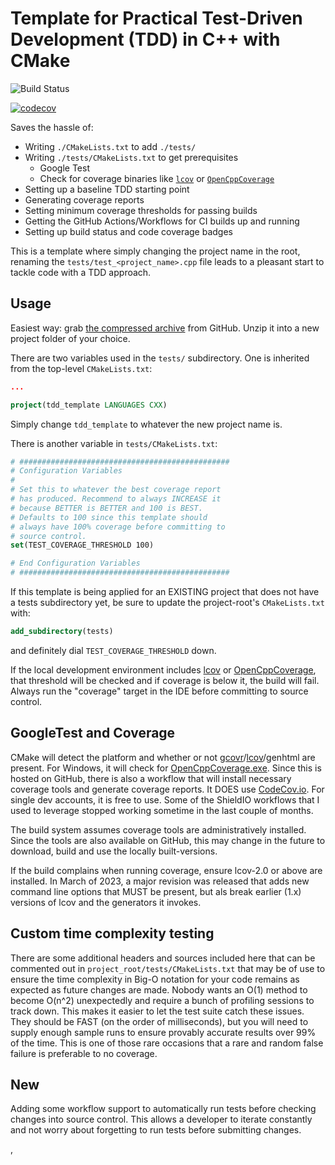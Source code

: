 # Template for Practical Test-Driven Development (TDD) in C++ with CMake

![Build Status](https://github.com/Justin-Randall/tdd-cmake-template/actions/workflows/cmake-multi-platform.yml/badge.svg)

[![codecov](https://codecov.io/github/Justin-Randall/tdd-cmake-template/graph/badge.svg?token=4HYUF98OJ4)](https://codecov.io/github/Justin-Randall/tdd-cmake-template)

Saves the hassle of:

- Writing `./CMakeLists.txt` to add `./tests/`
- Writing `./tests/CMakeLists.txt` to get prerequisites
  - Google Test
  - Check for coverage binaries like [`lcov`](https://github.com/linux-test-project/lcov) or [`OpenCppCoverage`](https://github.com/OpenCppCoverage/OpenCppCoverage)
- Setting up a baseline TDD starting point
- Generating coverage reports
- Setting minimum coverage thresholds for passing builds
- Getting the GitHub Actions/Workflows for CI builds up and running
- Setting up build status and code coverage badges

This is a template where simply changing the project name in the root, renaming the `tests/test_<project_name>.cpp` file leads to a pleasant start to tackle code with a TDD approach.

## Usage

Easiest way: grab [the compressed archive](https://github.com/Justin-Randall/tdd-cmake-template/archive/refs/heads/master.zip) from GitHub. Unzip it into a new project folder of your choice.

There are two variables used in the `tests/` subdirectory. One is inherited from the top-level `CMakeLists.txt`:

```cmake
...

project(tdd_template LANGUAGES CXX)
```

Simply change `tdd_template` to whatever the new project name is.

There is another variable in `tests/CMakeLists.txt`:

```cmake
# ###############################################
# Configuration Variables
#
# Set this to whatever the best coverage report
# has produced. Recommend to always INCREASE it
# because BETTER is BETTER and 100 is BEST.
# Defaults to 100 since this template should
# always have 100% coverage before committing to
# source control.
set(TEST_COVERAGE_THRESHOLD 100)

# End Configuration Variables
# ###############################################
```

If this template is being applied for an EXISTING project that does not have a tests subdirectory yet, be sure to update the project-root's `CMakeLists.txt` with:

```cmake
add_subdirectory(tests)
```

and definitely dial `TEST_COVERAGE_THRESHOLD` down.

If the local development environment includes [lcov](https://github.com/linux-test-project/lcov) or [OpenCppCoverage](https://github.com/OpenCppCoverage/OpenCppCoverage), that threshold will be checked and if coverage is below it, the build will fail. Always run the "coverage" target in the IDE before committing to source control.

## GoogleTest and Coverage

CMake will detect the platform and whether or not [gcovr](https://github.com/gcovr/gcovr)/[lcov](https://github.com/linux-test-project/lcov)/genhtml are present. For Windows, it will check for [OpenCppCoverage.exe](https://github.com/OpenCppCoverage/OpenCppCoverage). Since this is hosted on GitHub, there is also a workflow that will install necessary coverage tools and generate coverage reports. It DOES use [CodeCov.io](https://codecov.io). For single dev accounts, it is free to use. Some of the ShieldIO workflows that I used to leverage stopped working sometime in the last couple of months.

The build system assumes coverage tools are administratively installed. Since the tools are also available on GitHub, this may change in the future to download, build and use the locally built-versions.

If the build complains when running coverage, ensure lcov-2.0 or above are installed. In March of 2023, a major revision was released that adds new command line options that MUST be present, but als break earlier (1.x) versions of lcov and the generators it invokes.

## Custom time complexity testing

There are some additional headers and sources included here that can be commented out in `project_root/tests/CMakeLists.txt` that may be of use to ensure the time complexity in Big-O notation for your code remains as expected as future changes are made. Nobody wants an O(1) method to become O(n^2) unexpectedly and require a bunch of profiling sessions to track down. This makes it easier to let the test suite catch these issues. They should be FAST (on the order of milliseconds), but you will need to supply enough sample runs to ensure provably accurate results over 99% of the time. This is one of those rare occasions that a rare and random false failure is preferable to no coverage.

## New

Adding some workflow support to automatically run tests before checking changes into source control. This allows a developer to iterate constantly and not worry about forgetting to run tests before submitting changes.

,
